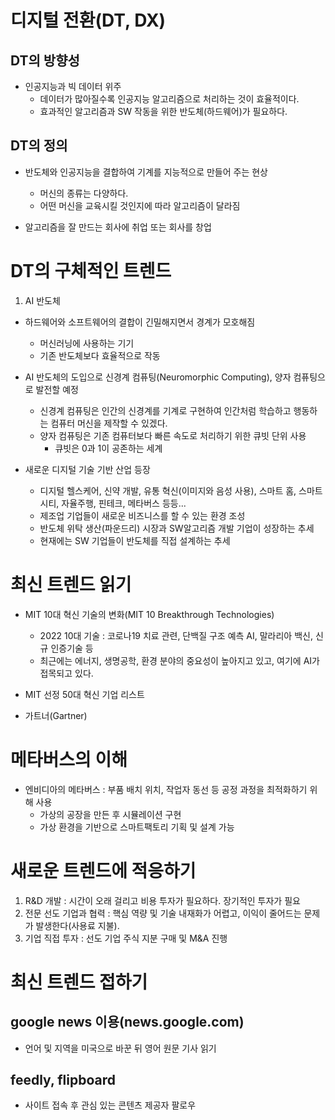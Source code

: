 # 디지털 전환(DT, DX)

## DT의 방향성

- 인공지능과 빅 데이터 위주
  - 데이터가 많아질수록 인공지능 알고리즘으로 처리하는 것이 효율적이다.
  - 효과적인 알고리즘과 SW 작동을 위한 반도체(하드웨어)가 필요하다.

## DT의 정의

- 반도체와 인공지능을 결합하여 기계를 지능적으로 만들어 주는 현상
  - 머신의 종류는 다양하다.
  - 어떤 머신을 교육시킬 것인지에 따라 알고리즘이 달라짐

- 알고리즘을 잘 만드는 회사에 취업 또는 회사를 창업

# DT의 구체적인 트렌드

1. AI 반도체

- 하드웨어와 소프트웨어의 결합이 긴밀해지면서 경계가 모호해짐
  - 머신러닝에 사용하는 기기
  - 기존 반도체보다 효율적으로 작동

- AI 반도체의 도입으로 신경계 컴퓨팅(Neuromorphic Computing), 양자 컴퓨팅으로 발전할 예정
  - 신경계 컴퓨팅은 인간의 신경계를 기계로 구현하여 인간처럼 학습하고 행동하는 컴퓨터 머신을 제작할 수 있겠다.
  - 양자 컴퓨팅은 기존 컴퓨터보다 빠른 속도로 처리하기 위한 큐빗 단위 사용
    - 큐빗은 0과 1이 공존하는 세계

- 새로운 디지털 기술 기반 산업 등장
    - 디지털 헬스케어, 신약 개발, 유통 혁신(이미지와 음성 사용), 스마트 홈, 스마트 시티, 자율주행, 핀테크, 메타버스 등등...
    - 제조업 기업들이 새로운 비즈니스를 할 수 있는 환경 조성
    - 반도체 위탁 생산(파운드리) 시장과 SW알고리즘 개발 기업이 성장하는 추세
    - 현재에는 SW 기업들이 반도체를 직접 설계하는 추세

# 최신 트렌드 읽기

- MIT 10대 혁신 기술의 변화(MIT 10 Breakthrough Technologies)
  - 2022 10대 기술 : 코로나19 치료 관련, 단백질 구조 예측 AI, 말라리아 백신, 신규 인증기술 등
  - 최근에는 에너지, 생명공학, 환경 분야의 중요성이 높아지고 있고, 여기에 AI가 접목되고 있다.

- MIT 선정 50대 혁신 기업 리스트
- 가트너(Gartner)

# 메타버스의 이해

- 엔비디아의 메타버스 : 부품 배치 위치, 작업자 동선 등 공정 과정을 최적화하기 위해 사용
  - 가상의 공장을 만든 후 시뮬레이션 구현
  - 가상 환경을 기반으로 스마트팩토리 기획 및 설계 가능


# 새로운 트렌드에 적응하기

1. R&D 개발 : 시간이 오래 걸리고 비용 투자가 필요하다. 장기적인 투자가 필요
2. 전문 선도 기업과 협력 : 핵심 역량 및 기술 내재화가 어렵고, 이익이 줄어드는 문제가 발생한다(사용료 지불).
3. 기업 직접 투자 : 선도 기업 주식 지분 구매 및 M&A 진행

# 최신 트렌드 접하기

## google news 이용(news.google.com)
- 언어 및 지역을 미국으로 바꾼 뒤 영어 원문 기사 읽기

## feedly, flipboard

- 사이트 접속 후 관심 있는 콘텐츠 제공자 팔로우